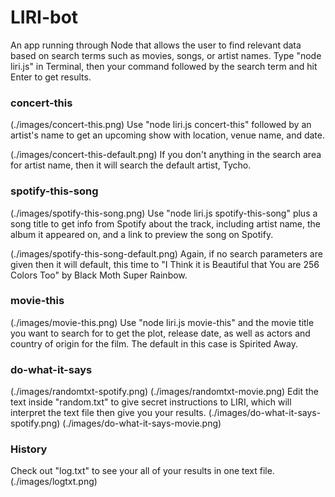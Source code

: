 # LIRI-bot

An app running through Node that allows the user to find relevant data based on search terms such as movies, songs, or artist names.
Type "node liri.js" in Terminal, then your command followed by the search term and hit Enter to get results.

### concert-this
(./images/concert-this.png)
Use "node liri.js concert-this" followed by an artist's name to get an upcoming show with location, venue name, and date.

(./images/concert-this-default.png)
If you don't anything in the search area for artist name, then it will search the default artist, Tycho.

### spotify-this-song
(./images/spotify-this-song.png)
Use "node liri.js spotify-this-song" plus a song title to get info from Spotify about the track, including artist name, the album it appeared on, and a link to preview the song on Spotify.

(./images/spotify-this-song-default.png)
Again, if no search parameters are given then it will default, this time to "I Think it is Beautiful that You are 256 Colors Too" by Black Moth Super Rainbow.

### movie-this
(./images/movie-this.png)
Use "node liri.js movie-this" and the movie title you want to search for to get the plot, release date, as well as actors and country of origin for the film. The default in this case is Spirited Away.

### do-what-it-says
(./images/randomtxt-spotify.png)
(./images/randomtxt-movie.png)
Edit the text inside "random.txt" to give secret instructions to LIRI, which will interpret the text file then give you your results.
(./images/do-what-it-says-spotify.png)
(./images/do-what-it-says-movie.png)

### History
Check out "log.txt" to see your all of your results in one text file.
(./images/logtxt.png)
